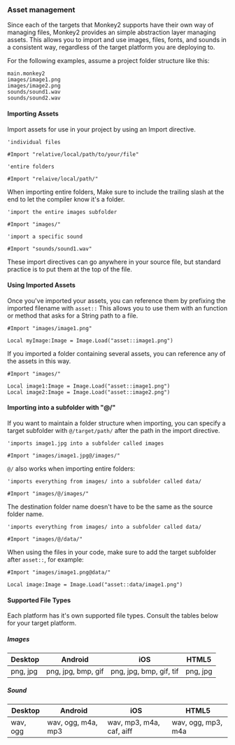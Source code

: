 ### Asset management

Since each of the targets that Monkey2 supports have their own way of managing files, Monkey2 provides an simple abstraction layer managing assets. This allows you to import and use images, files, fonts, and sounds in a consistent way, regardless of the target platform you are deploying to.

For the following examples, assume a project folder structure like this:

```
main.monkey2
images/image1.png
images/image2.png
sounds/sound1.wav
sounds/sound2.wav
```

#### Importing Assets

Import assets for use in your project by using an Import directive.

```
'individual files

#Import "relative/local/path/to/your/file"

'entire folders

#Import "relaive/local/path/"
```

When importing entire folders, Make sure to include the trailing slash at the end to let the compiler know it's a folder.

```
'import the entire images subfolder

#Import "images/"

'import a specific sound

#Import "sounds/sound1.wav"
```

These import directives can go anywhere in your source file, but standard practice is to put them at the top of the file.

#### Using Imported Assets

Once you've imported your assets, you can reference them by prefixing the imported filename with `asset::`
This allows you to use them with an function or method that asks for a String path to a file.

```
#Import "images/image1.png"

Local myImage:Image = Image.Load("asset::image1.png")
```

If you imported a folder containing several assets, you can reference any of the assets in this way.

```
#Import "images/"

Local image1:Image = Image.Load("asset::image1.png")
Local image2:Image = Image.Load("asset::image2.png")

```


#### Importing into a subfolder with "@/"

If you want to maintain a folder structure when importing, you can specify a target subfolder with `@/target/path/` after the path in the import directive.

```
'imports image1.jpg into a subfolder called images

#Import "images/image1.jpg@/images/"
```

`@/` also works when importing entire folders:

```
'imports everything from images/ into a subfolder called data/

#Import "images/@/images/"
```

The destination folder name doesn't have to be the same as the source folder name.
```
'imports everything from images/ into a subfolder called data/

#Import "images/@/data/"
```

When using the files in your code, make sure to add the target subfolder after `asset::`, for example:

```
#Import "images/image1.png@data/"

Local image:Image = Image.Load("asset::data/image1.png")
```

#### Supported File Types

Each platform has it's own supported file types. Consult the tables below for your target platform.

##### Images

| Desktop | Android | iOS | HTML5 |
| --- | --- | --- | --- |
| png, jpg | png, jpg, bmp, gif | png, jpg, bmp, gif, tif | png, jpg |

##### Sound

| Desktop | Android | iOS | HTML5 |
| --- | --- | --- | --- |
| wav, ogg | wav, ogg, m4a, mp3 | wav, mp3, m4a, caf, aiff | wav, ogg, mp3, m4a |
